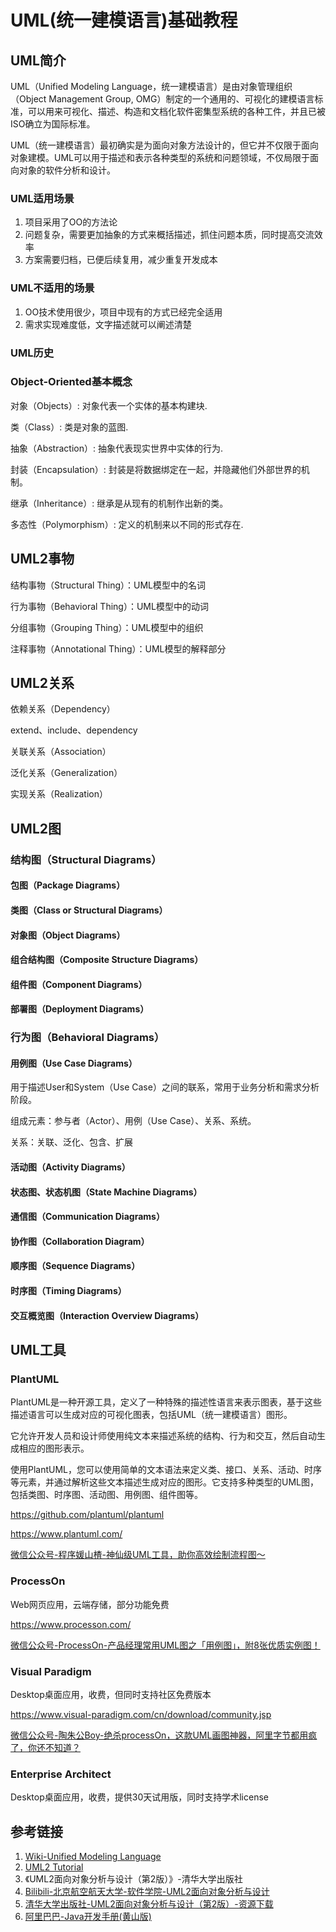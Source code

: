 # UML(统一建模语言)基础教程


## UML简介

UML（Unified Modeling Language，统一建模语言）是由对象管理组织（Object Management Group, OMG）制定的一个通用的、可视化的建模语言标准，可以用来可视化、描述、构造和文档化软件密集型系统的各种工件，并且已被ISO确立为国际标准。

UML（统一建模语言）最初确实是为面向对象方法设计的，但它并不仅限于面向对象建模。UML可以用于描述和表示各种类型的系统和问题领域，不仅局限于面向对象的软件分析和设计。


### UML适用场景

1. 项目采用了OO的方法论
2. 问题复杂，需要更加抽象的方式来概括描述，抓住问题本质，同时提高交流效率
3. 方案需要归档，已便后续复用，减少重复开发成本


### UML不适用的场景

1. OO技术使用很少，项目中现有的方式已经完全适用
2. 需求实现难度低，文字描述就可以阐述清楚


### UML历史



### Object-Oriented基本概念

对象（Objects）: 对象代表一个实体的基本构建块.

类（Class）: 类是对象的蓝图.

抽象（Abstraction）: 抽象代表现实世界中实体的行为.

封装（Encapsulation）: 封装是将数据绑定在一起，并隐藏他们外部世界的机制。

继承（Inheritance）: 继承是从现有的机制作出新的类。

多态性（Polymorphism）: 定义的机制来以不同的形式存在.


## UML2事物

结构事物（Structural Thing）：UML模型中的名词

行为事物（Behavioral Thing）：UML模型中的动词

分组事物（Grouping Thing）：UML模型中的组织

注释事物（Annotational Thing）：UML模型的解释部分


## UML2关系

依赖关系（Dependency）

extend、include、dependency

关联关系（Association）

泛化关系（Generalization）

实现关系（Realization）


## UML2图


### 结构图（Structural Diagrams）

#### 包图（Package Diagrams）

#### 类图（Class or Structural Diagrams）

#### 对象图（Object Diagrams）

#### 组合结构图（Composite Structure Diagrams）

#### 组件图（Component Diagrams）

#### 部署图（Deployment Diagrams）


### 行为图（Behavioral Diagrams）

#### 用例图（Use Case Diagrams）

用于描述User和System（Use Case）之间的联系，常用于业务分析和需求分析阶段。

组成元素：参与者（Actor）、用例（Use Case）、关系、系统。

关系：关联、泛化、包含、扩展


#### 活动图（Activity Diagrams）

#### 状态图、状态机图（State Machine Diagrams）

#### 通信图（Communication Diagrams）

#### 协作图（Collaboration Diagram）

#### 顺序图（Sequence Diagrams）

#### 时序图（Timing Diagrams）

#### 交互概览图（Interaction Overview Diagrams）


## UML工具


### PlantUML

PlantUML是一种开源工具，定义了一种特殊的描述性语言来表示图表，基于这些描述语言可以生成对应的可视化图表，包括UML（统一建模语言）图形。

它允许开发人员和设计师使用纯文本来描述系统的结构、行为和交互，然后自动生成相应的图形表示。

使用PlantUML，您可以使用简单的文本语法来定义类、接口、关系、活动、时序等元素，并通过解析这些文本描述生成对应的图形。它支持多种类型的UML图，包括类图、时序图、活动图、用例图、组件图等。

https://github.com/plantuml/plantuml

https://www.plantuml.com/

[微信公众号-程序媛山楂-神仙级UML工具，助你高效绘制流程图～](https://mp.weixin.qq.com/s/qyE4dpiwqfBpMbwR6TH68Q)


### ProcessOn

Web网页应用，云端存储，部分功能免费

https://www.processon.com/

[微信公众号-ProcessOn-产品经理常用UML图之「用例图」，附8张优质实例图！](https://mp.weixin.qq.com/s/_ZmXacP3MYRLK_GwBnLWYw)


### Visual Paradigm

Desktop桌面应用，收费，但同时支持社区免费版本

https://www.visual-paradigm.com/cn/download/community.jsp

[微信公众号-陶朱公Boy-绝杀processOn，这款UML画图神器，阿里字节都用疯了，你还不知道？](https://mp.weixin.qq.com/s/WWqbBMS7-3TNGcOXLJ26KQ)


### Enterprise Architect

Desktop桌面应用，收费，提供30天试用版，同时支持学术license



## 参考链接
1. [Wiki-Unified Modeling Language](https://en.wikipedia.org/wiki/Unified_Modeling_Language)
2. [UML2 Tutorial](https://sparxsystems.com/resources/tutorials/uml2/index.html)
3. 《UML2面向对象分析与设计（第2版）》-清华大学出版社
4. [Bilibili-北京航空航天大学-软件学院-UML2面向对象分析与设计](https://www.bilibili.com/video/BV1fq4y1q7KP)
5. [清华大学出版社-UML2面向对象分析与设计（第2版）-资源下载](http://www.tup.tsinghua.edu.cn/booksCenter/book_07138701.html#)
6. [阿里巴巴-Java开发手册(黄山版)](https://github.com/alibaba/p3c)
